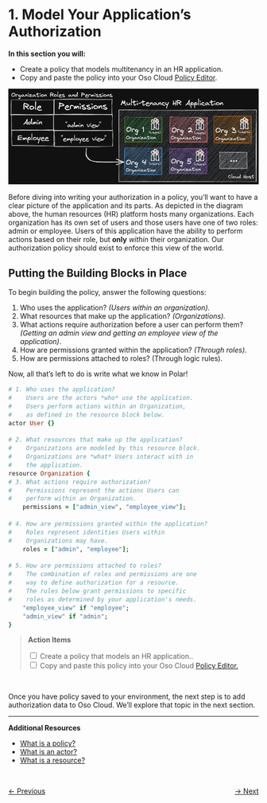 # 1. Model Your Application’s Authorization
**In this section you will:**
- Create a policy that models multitenancy in an HR application.
- Copy and paste the policy into your Oso Cloud [Policy Editor](https://ui.osohq.com/policy/).

![hr-app-diagram.png](./images/hr-app-diagram.png)

Before diving into writing your authorization in a policy, you’ll want to have a clear picture of the application and its parts. As depicted in the diagram above, the human resources (HR) platform hosts many organizations. Each organization has its own set of users and those users have one of two roles: admin or employee. Users of this application have the ability to perform actions based on their role, but ****only**** *within* their organization. Our authorization policy should exist to enforce this view of the world.

## Putting the Building Blocks in Place
To begin building the policy, answer the following questions:

1. Who uses the application? *(Users within an organization).*
1. What resources that make up the application? *(Organizations).*
1. What actions require authorization before a user can perform them? *(Getting an admin view and getting an employee view of the application)*.
1. How are permissions granted within the application? *(Through roles)*.
1. How are permissions attached to roles? (Through logic rules).

Now, all that’s left to do is write what we know in Polar!

```ruby
# 1. Who uses the application?
#    Users are the actors *who* use the application.
#    Users perform actions within an Organization,
#    as defined in the resource block below.
actor User {}

# 2. What resources that make up the application?
#    Organizations are modeled by this resource block.
#    Organizations are *what* Users interact with in
#    the application.
resource Organization {
# 3. What actions require authorization?
#    Permissions represent the actions Users can
#    perform within an Organization.
    permissions = ["admin_view", "employee_view"];

# 4. How are permissions granted within the application?
#    Roles represent identities Users within
#    Organizations may have.
    roles = ["admin", "employee"];

# 5. How are permissions attached to roles?
#    The combination of roles and permissions are one
#    way to define authorization for a resource.
#    The rules below grant permissions to specific
#    roles as determined by your application's needs.
    "employee_view" if "employee";
    "admin_view" if "admin";
}
```

> **Action Items**
> <div>
>  <input type="checkbox" name="ai_0">
>   <label for="ai_0">Create a policy that models an HR application..</label>
> </div>
> <div>
>   <input type="checkbox" name="ai_1">
>   <label for="ai_1">Copy and paste this policy into your Oso Cloud <a href="https://ui.osohq.com/policy/"> Policy Editor. </a></label>
> </div>
</br>

Once you have policy saved to your environment, the next step is to add authorization data to Oso Cloud. We’ll explore that topic in the next section.

---

**Additional Resources**
- [What is a policy?](https://www.osohq.com/docs/reference/glossary#policies)
- [What is an actor?](https://www.osohq.com/docs/reference/glossary#actors)
- [What is a resource?](https://www.osohq.com/docs/reference/glossary#resources)

</br>
<p style="text-align:left;">
    <a href="0-human-resources-application.md">← Previous</a>
    <span style="float:right;">
        <a href="2-add-authz-data.md">→ Next</a>
    </span>
</p>